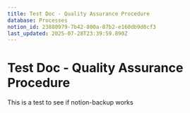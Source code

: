 ```yaml
---
title: Test Doc - Quality Assurance Procedure
database: Processes
notion_id: 23880979-7b42-800a-87b2-e160db9d0cf3
last_updated: 2025-07-28T23:39:59.890Z
---
```


# Test Doc - Quality Assurance Procedure


This is a test to see if notion-backup works

